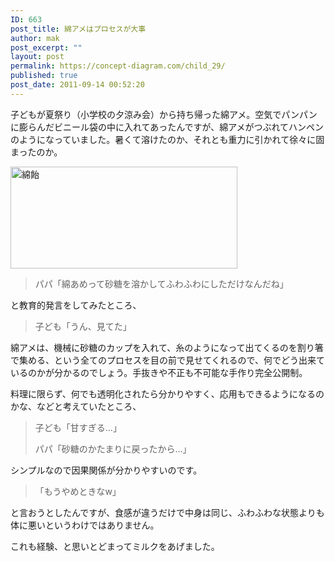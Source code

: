 ```yaml
---
ID: 663
post_title: 綿アメはプロセスが大事
author: mak
post_excerpt: ""
layout: post
permalink: https://concept-diagram.com/child_29/
published: true
post_date: 2011-09-14 00:52:20
---
```

子どもが夏祭り（小学校の夕涼み会）から持ち帰った綿アメ。空気でパンパンに膨らんだビニール袋の中に入れてあったんですが、綿アメがつぶれてハンペンのようになっていました。暑くて溶けたのか、それとも重力に引かれて徐々に固まったのか。

<img src="http://www.penchan.com/mak/img/ia-kid/201108_wataame.png" alt="綿飴" width="363" height="163" />
<blockquote>パパ「綿あめって砂糖を溶かしてふわふわにしただけなんだね」</blockquote>
と教育的発言をしてみたところ、
<blockquote>子ども「うん、見てた」</blockquote>
綿アメは、機械に砂糖のカップを入れて、糸のようになって出てくるのを割り箸で集める、という全てのプロセスを目の前で見せてくれるので、何でどう出来ているのかが分かるのでしょう。手抜きや不正も不可能な手作り完全公開制。

料理に限らず、何でも透明化されたら分かりやすく、応用もできるようになるのかな、などと考えていたところ、
<blockquote>子ども「甘すぎる...」

パパ「砂糖のかたまりに戻ったから...」</blockquote>
シンプルなので因果関係が分かりやすいのです。
<blockquote>「もうやめときなw」</blockquote>
と言おうとしたんですが、食感が違うだけで中身は同じ、ふわふわな状態よりも体に悪いというわけではありません。

これも経験、と思いとどまってミルクをあげました。
